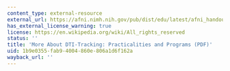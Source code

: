```yaml
---
content_type: external-resource
external_url: https://afni.nimh.nih.gov/pub/dist/edu/latest/afni_handouts/FATCAT_03_dti_tracking_funcs.pdf
has_external_license_warning: true
license: https://en.wikipedia.org/wiki/All_rights_reserved
status: ''
title: 'More About DTI-Tracking: Practicalities and Programs (PDF)'
uid: 1b9e0355-fab9-4004-860e-806a1d6f162a
wayback_url: ''
---
```

